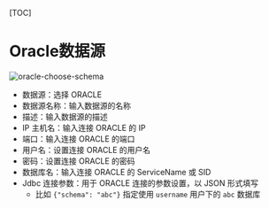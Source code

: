 [TOC]

# Oracle数据源

![oracle-choose-schema](https://dolphinscheduler.apache.org/img/new_ui/dev/datasource/oracle-choose-schema.png)

- 数据源：选择 ORACLE
- 数据源名称：输入数据源的名称
- 描述：输入数据源的描述
- IP 主机名：输入连接 ORACLE 的 IP
- 端口：输入连接 ORACLE 的端口
- 用户名：设置连接 ORACLE 的用户名
- 密码：设置连接 ORACLE 的密码
- 数据库名：输入连接 ORACLE 的 ServiceName 或 SID
- Jdbc 连接参数：用于 ORACLE 连接的参数设置，以 JSON 形式填写
  - 比如 `{"schema": "abc"}` 指定使用 `username` 用户下的 `abc` 数据库

